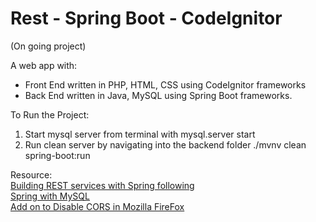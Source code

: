 # Rest - Spring Boot - CodeIgnitor
(On going project)

A web app with:
  - Front End written in PHP, HTML, CSS using CodeIgnitor frameworks
  - Back End written in Java, MySQL using Spring Boot frameworks.
  
To Run the Project:
  1. Start mysql server from terminal with
    mysql.server start
  2. Run clean server by navigating into the backend folder
    ./mvnv clean spring-boot:run
    

Resource:<br/>
[Building REST services with Spring following](https://spring.io/guides/tutorials/rest/) <br/>
[Spring with MySQL](https://spring.io/guides/gs/accessing-data-mysql/) <br/>
[Add on to Disable CORS in Mozilla FireFox](https://addons.mozilla.org/en-US/firefox/addon/cors-everywhere/)<br/>

  
  
